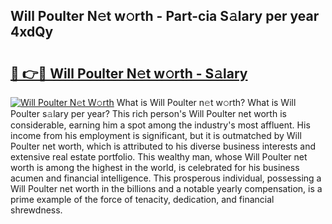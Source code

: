 ## Will Poulter N𝚎t w𝚘rth - Part-cia S𝚊lary per year 4xdQy

# <h2><a href="http://gc54nc.nevu.top/?p=Will+Poulter">🔗 👉🔴 Will Poulter N𝚎t w𝚘rth - S𝚊lary</a></h2>

[![Will Poulter N𝚎t W𝚘rth](https://i.imgur.com/Oavwk0R.jpeg)](http://gc54nc.nevu.top/?p=Will+Poulter)
What is Will Poulter n𝚎t w𝚘rth? What is Will Poulter s𝚊lary per year?
This rich person's Will Poulter net worth is considerable, earning him a spot among the industry's most affluent. His income from his employment is significant, but it is outmatched by Will Poulter net worth, which is attributed to his diverse business interests and extensive real estate portfolio. This wealthy man, whose Will Poulter net worth is among the highest in the world, is celebrated for his business acumen and financial intelligence. This prosperous individual, possessing a Will Poulter net worth in the billions and a notable yearly compensation, is a prime example of the force of tenacity, dedication, and financial shrewdness.
